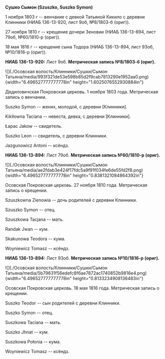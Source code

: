 **Сушко Сымон (Szuszko, Suszko Symon)**

1 ноября 1803 г -- венчание с девкой Татьяной Кикило с деревни Клинники
(НИАБ 136-13-920, лист 9об, №8/1803-б (ориг)).

27 ноября 1810 г -- крещение дочери Зеновии (НИАБ 136-13-894, лист 79об,
№60/1810-р (ориг)).

18 мая 1816 г -- крещение сына Тодора (НИАБ 136-13-894, лист 93об,
№10/1816-р (ориг)).

**НИАБ 136-13-920:** Лист 9об. **Метрическая запись №8/1803-б (ориг).**

![](./Осовская волость/Клинники/Сушки/Сымон Татьяна/media/993f321de53e598b85d2f9cab7813290e1952aa0.png){width="6.496527777777778in"
height="1.6025076552930884in"}

Дедиловичская Покровская церковь. 1 ноября 1803 года. Метрическая запись
о венчании.

Suszko Symon -- жених, молодой, с деревни \[Клинники\].

Kikiłowna Taciana -- невеста, девка, с деревни \[Клинники\].

Łapac Jakow -- свидетель.

Suszko Leon -- свидетель, с деревни Клинники.

Jazgunowicz Antoni -- ксёндз.

**НИАБ 136-13-894:** Лист 79об. **Метрическая запись №60/1810-р
(ориг).**

![](./Осовская волость/Клинники/Сушки/Сымон Татьяна/media/ae2fdab3e424f17fdc5a9f91f034fe6de55fd2f8.png){width="6.496527777777778in"
height="0.8381321084864392in"}

Осовская Покровская церковь. 27 ноября 1810 года. Метрическая запись о
крещении.

Szuszkowna Zienowia -- дочь родителей с деревни Клинники.

Szuszko Symon -- отец.

Szuszkowa Tacjana -- мать.

Randak Jwan -- кум.

Skakunowa Teodora -- кума.

Woyniewicz Tomasz -- ксёндз.

**НИАБ 136-13-894:** Лист 93об. **Метрическая запись №10/1816-р
(ориг).**

![](./Осовская волость/Клинники/Сушки/Сымон Татьяна/media/5b79631f56edefc8f6ae7872ac1740852b9816e4.png){width="6.496527777777778in"
height="0.8133234908136483in"}

Осовская Покровская церковь. 18 мая 1816 года. Метрическая запись о
крещении.

Suszko Teodor -- сын родителей с деревни Клинники.

Suszko Symon -- отец.

Suszkowa Taciana -- мать.

Suszko Jhnat -- кум.

Suszkowa Połonia -- кума.

Woyniewicz Tomasz -- ксёндз.
